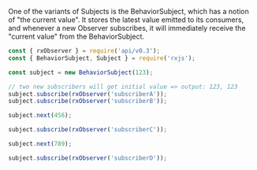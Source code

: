 <!--
name:		
title:		BehaviorSubject
pageTitle:	behaviorsubject — RxJS Observable method example + marble diagram
desc:		behaviorsubject requires an initial value and emits the current value to new subscribers
docsUrl:	https://rxjs.dev/guide/subject#behaviorsubject
-->

One of the variants of Subjects is the BehaviorSubject, which has a notion of "the current value". It stores the latest value emitted to its consumers, and whenever a new Observer subscribes, it will immediately receive the "current value" from the BehaviorSubject.

```js
const { rxObserver } = require('api/v0.3');
const { BehaviorSubject, Subject } = require('rxjs');

const subject = new BehaviorSubject(123);

// two new subscribers will get initial value => output: 123, 123
subject.subscribe(rxObserver('subscriberA'));
subject.subscribe(rxObserver('subscriberB'));

subject.next(456);

subject.subscribe(rxObserver('subscriberC'));

subject.next(789);

subject.subscribe(rxObserver('subscriberD'));
```